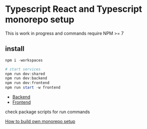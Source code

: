 # Typescript React and Typescript monorepo setup

This is work in progress and commands require NPM >= 7 

## install
```powershell
npm i -workspaces

# start services
npm run dev:shared
npm run dev:backend
npm run dev:frontend
npm run start -w frontend 
```

- [Backend](./backend/README.md)
- [Frontend](./frontend/README.md)

check package scripts for run commands

[How to build own monorepo setup](./HowTo.md)

